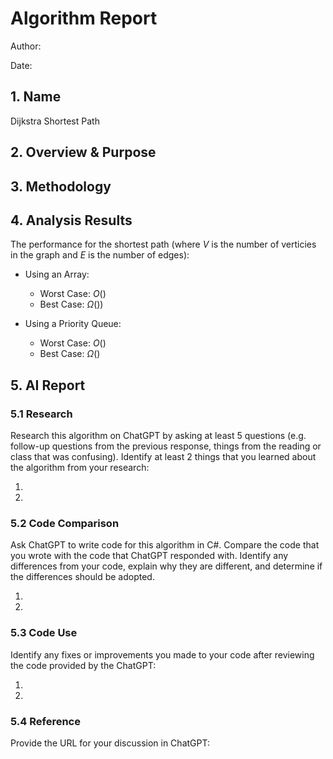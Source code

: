 # Algorithm Report

Author: 

Date: 

## 1. Name
Dijkstra Shortest Path

## 2. Overview & Purpose
<!-- Describe the purpose of the algorithm and what it is used for. -->

## 3. Methodology
<!-- Describe the design of the algorithm.  This should be detailed enough to both understand how the algorithm works and be sufficient to code in any language.  Detailed descriptions will be more than 100 words. 

The inclusion of a picture describing the how the algorithm works will earn bonus points.
![](images/smile.png) -->

## 4. Analysis Results

The performance for the shortest path (where $V$ is the number of verticies in the graph and $E$ is the number of edges):

* Using an Array:
    * Worst Case: $O()$
    * Best Case: $\Omega())$

* Using a Priority Queue:
    * Worst Case: $O()$
    * Best Case: $\Omega()$

## 5. AI Report

### 5.1 Research

Research this algorithm on ChatGPT by asking at least 5 questions (e.g. follow-up questions from the previous response, things from the reading or class that was confusing).  Identify at least 2 things that you learned about the algorithm from your research:

1.
2.

### 5.2 Code Comparison

Ask ChatGPT to write code for this algorithm in C#.  Compare the code that you wrote with the code that ChatGPT responded with.  Identify any differences from your code, explain why they are different, and determine if the differences should be adopted.

1.
2.

### 5.3 Code Use

Identify any fixes or improvements you made to your code after reviewing the code provided by the ChatGPT:

1.
2.

### 5.4 Reference

Provide the URL for your discussion in ChatGPT: